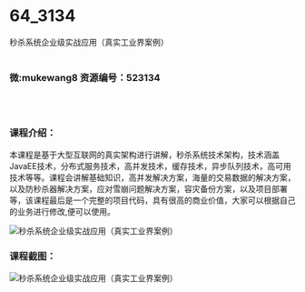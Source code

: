 # 64_3134
秒杀系统企业级实战应用（真实工业界案例）
<br/></br>
<h3>微:mukewang8 资源编号：523134</h3>
<br/></br>
<h3>课程介绍：</h3>
<p>本课程是基于大型互联网的真实架构进行讲解，<a title="查看与 秒杀 相关的文章" target="_blank">秒杀</a>系统技术架构，技术涵盖JavaEE技术，分布式服务技术，高并发技术，缓存技术，异步队列技术，高可用技术等等。课程会讲解基础知识，高并发解决方案，海量的交易数据的解决方案，以及防秒杀器解决方案，应对雪崩问题解决方案，容灾备份方案，以及项目部署等，该课程最后是一个完整的项目代码，具有很高的商业价值，大家可以根据自己的业务进行修改,便可以使用。</p>
<p><img src="https://www.ko996.com/wp-content/uploads/img/2018/07/1-36-300x179.png" alt="秒杀系统企业级实战应用（真实工业界案例）"></p>
<h3>课程截图：</h3>
<p><img src="https://www.ko996.com/wp-content/uploads/img/2018/07/2-40.png" alt="秒杀系统企业级实战应用（真实工业界案例）"></p>
